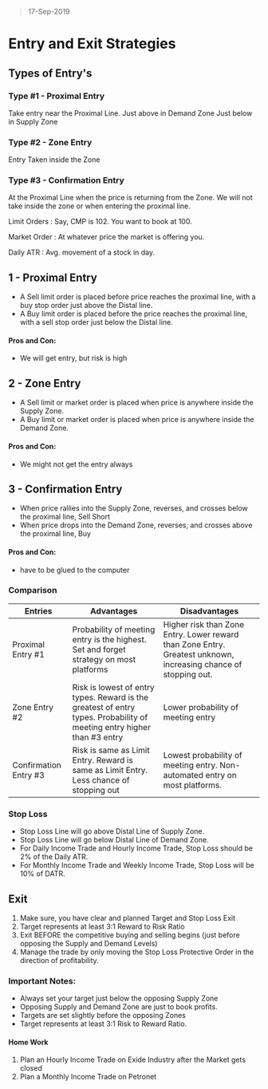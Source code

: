 > 17-Sep-2019
# Entry and Exit Strategies

## Types of Entry's

### Type #1 - Proximal Entry
Take entry near the Proximal Line.
Just above in Demand Zone
Just below in Supply Zone

### Type #2 - Zone Entry
Entry Taken inside the Zone

### Type #3 - Confirmation Entry
At the Proximal Line when the price is returning from the Zone.
We will not take inside the zone or when entering the proximal line.

Limit Orders
: Say, CMP is 102. You want to book at 100.

Market Order
: At whatever price the market is offering you.

Daily ATR
: Avg. movement of a stock in day.

## 1 - Proximal Entry
- A Sell limit order is placed before price reaches the proximal line, with a buy stop order just above the Distal line.
- A Buy limit order is placed before the price reaches the proximal line, with a sell stop order just below the Distal line.

#### Pros and Con:
- We will get entry, but risk is high

## 2 - Zone Entry
- A Sell limit or market order is placed when price is anywhere inside the Supply Zone.
- A Buy limit or market order is placed when price is anywhere inside the Demand Zone.

#### Pros and Con:
- We might not get the entry always

## 3 - Confirmation Entry
- When price rallies into the Supply Zone, reverses, and crosses below the proximal line, Sell Short
- When price drops into the Demand Zone, reverses, and crosses above the proximal line, Buy

#### Pros and Con:
- have to be glued to the computer

### Comparison
| Entries | Advantages | Disadvantages |
| ------- | ---------- | ------------- |
| Proximal Entry #1 | Probability of meeting entry is the highest. Set and forget strategy on most platforms| Higher risk than Zone Entry. Lower reward than Zone Entry. Greatest unknown, increasing chance of stopping out.|
| Zone Entry #2 | Risk is lowest of entry types. Reward is the greatest of entry types. Probability of meeting entry higher than #3 entry | Lower probability of meeting entry |
| Confirmation Entry #3 | Risk is same as Limit Entry. Reward is same as Limit Entry. Less chance of stopping out | Lowest probability of meeting entry. Non-automated entry on most platforms. |

  

### Stop Loss
- Stop Loss Line will go above Distal Line of Supply Zone.
- Stop Loss Line will go below Distal Line of Demand Zone.
- For Daily Income Trade and Hourly Income Trade, Stop Loss should be 2% of the Daily ATR.
- For Monthly Income Trade and Weekly Income Trade, Stop Loss will be 10% of DATR.

## Exit
1. Make sure, you have clear and planned Target and Stop Loss Exit
2. Target represents at least 3:1 Reward to Risk Ratio
3. Exit BEFORE the competitive buying and selling begins (just before opposing the Supply and Demand Levels)
4. Manage the trade by only moving the Stop Loss Protective Order in the direction of profitability.

### Important Notes:
- Always set your target just below the opposing Supply Zone
- Opposing Supply and Demand Zone are just to book profits.
- Targets are set slightly before the opposing Zones
- Target represents at least 3:1 Risk to Reward Ratio.

#### Home Work
1. Plan an Hourly Income Trade on Exide Industry after the Market gets closed
2. Plan a Monthly Income Trade on Petronet
<!--stackedit_data:
eyJoaXN0b3J5IjpbMTQxOTk0MDUzOSw1OTQwMzc0OSwxNjkwND
Q3MzQ0XX0=
-->